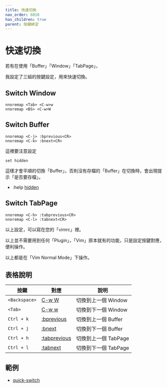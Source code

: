 ```yaml
---
title: 快速切換
nav_order: 6010
has_children: true
parent: 按鍵綁定
---
```


# 快速切換


若有在使用「Buffer」「Window」「TabPage」，

我設定了三組的按鍵設定，用來快速切換。


## Switch Window


``` vim
nnoremap <Tab> <C-w>w
nnoremap <BS> <C-w>W
```


## Switch Buffer


``` vim
nnoremap <C-j> :bprevious<CR>
nnoremap <C-k> :bnext<CR>
```

這裡要注意設定

```
set hidden
```

這樣才會平順的切換「Buffer」，否則沒有存檔的「Buffer」在切換時，會出現提示「是否要存檔」。

* :help [hidden](https://vimhelp.org/options.txt.html#%27hidden%27)


## Switch TabPage


``` vim
nnoremap <C-h> :tabprevious<CR>
nnoremap <C-l> :tabnext<CR>
```


以上設定，可以寫在您的「vimrc」裡。

以上並不需要用到任何「Plugin」，「Vim」原本就有的功能，只是設定按鍵對應，便利操作。

以上都是在「Vim Normal Mode」下操作。


## 表格說明


| 按鍵 | 對應 | 說明 |
| --- | --- | --- |
| `<Backspace>` | [C-w W](https://vimhelp.org/windows.txt.html#CTRL-W_W) | 切換到上一個 Window |
| `<Tab>` | [C-w w](https://vimhelp.org/windows.txt.html#CTRL-W_w) | 切換到下一個 Window |
| `Ctrl + k` | [:bprevious](https://vimhelp.org/windows.txt.html#:bprevious) | 切換到上一個 Buffer |
| `Ctrl + j` | [:bnext](https://vimhelp.org/windows.txt.html#:bnext) | 切換到下一個 Buffer |
| `Ctrl + h` | [:tabprevious](https://vimhelp.org/tabpage.txt.html#:tabprevious) | 切換到上一個 TabPage |
| `Ctrl + l` | [:tabnext](https://vimhelp.org/tabpage.txt.html#:tabnext) | 切換到下一個 TabPage |


## 範例

* [quick-switch](https://github.com/samwhelp/note-about-vim/tree/gh-pages/_demo/adjustment/keybind/quick-switch)
